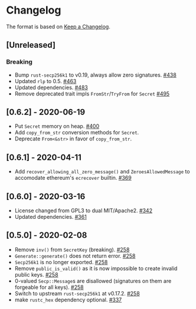 # Changelog

The format is based on [Keep a Changelog].

[Keep a Changelog]: http://keepachangelog.com/en/1.0.0/

## [Unreleased]
### Breaking
- Bump `rust-secp256k1` to v0.19, always allow zero signatures. [#438](https://github.com/paritytech/parity-common/pull/438)
- Updated `rlp` to 0.5. [#463](https://github.com/paritytech/parity-common/pull/463)
- Updated dependencies. [#483](https://github.com/paritytech/parity-common/pull/483)
- Remove deprecated trait impls `FromStr`/`TryFrom` for `Secret` [#495](https://github.com/paritytech/parity-common/pull/495)

## [0.6.2] - 2020-06-19
- Put `Secret` memory on heap. [#400](https://github.com/paritytech/parity-common/pull/400)
- Add `copy_from_str` conversion methods for `Secret`.
- Deprecate `From<&str>` in favor of `copy_from_str`.

## [0.6.1] - 2020-04-11
- Add `recover_allowing_all_zero_message()` and `ZeroesAllowedMessage` to accomodate ethereum's `ecrecover` builtin. [#369](https://github.com/paritytech/parity-common/pull/369)

## [0.6.0] - 2020-03-16
- License changed from GPL3 to dual MIT/Apache2. [#342](https://github.com/paritytech/parity-common/pull/342)
- Updated dependencies. [#361](https://github.com/paritytech/parity-common/pull/361)

## [0.5.0] - 2020-02-08
- Remove `inv()` from `SecretKey` (breaking). [#258](https://github.com/paritytech/parity-common/pull/258)
- `Generate::generate()` does not return error. [#258](https://github.com/paritytech/parity-common/pull/258)
- `Secp256k1` is no longer exported. [#258](https://github.com/paritytech/parity-common/pull/258)
- Remove `public_is_valid()` as it is now impossible to create invalid public keys. [#258](https://github.com/paritytech/parity-common/pull/258)
- 0-valued `Secp::Message`s are disallowed (signatures on them are forgeable for all keys). [#258](https://github.com/paritytech/parity-common/pull/258)
- Switch to upstream `rust-secp256k1` at v0.17.2. [#258](https://github.com/paritytech/parity-common/pull/258)
- make `rustc_hex` dependency optional. [#337](https://github.com/paritytech/parity-common/pull/337)

